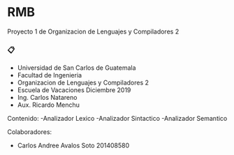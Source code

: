 # RMB
Proyecto 1 de Organizacion de Lenguajes y Compiladores 2
### 📋

* Universidad de San Carlos de Guatemala
* Facultad de Ingenieria
* Organizacion de Lenguajes y Compiladores 2
* Escuela de Vacaciones Diciembre 2019
* Ing. Carlos Natareno
* Aux. Ricardo Menchu

Contenido:
	-Analizador Lexico
	-Analizador Sintactico
	-Analizador Semantico

Colaboradores:
* Carlos Andree Avalos Soto       201408580
